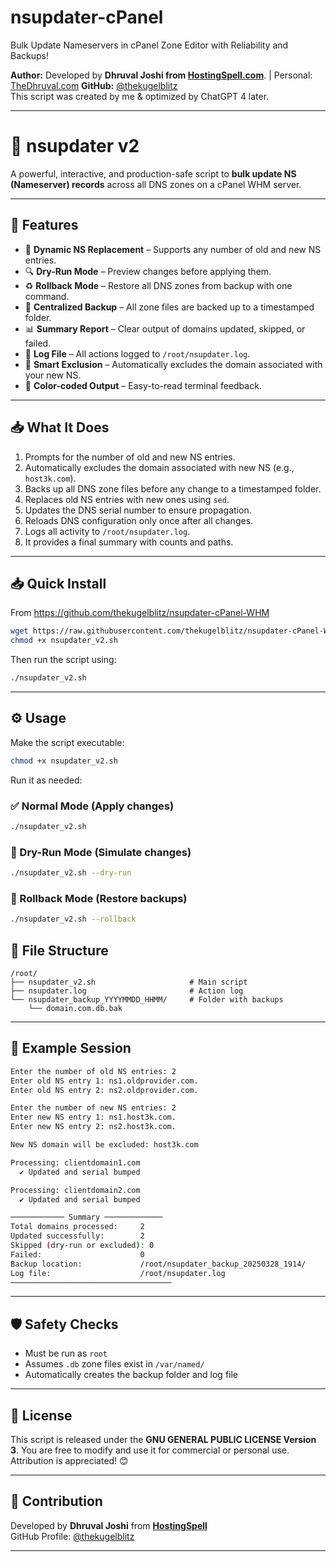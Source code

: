 # nsupdater-cPanel
Bulk Update Nameservers in cPanel Zone Editor with Reliability and Backups! 

**Author:** Developed by **Dhruval Joshi from [HostingSpell.com](https://hostingspell.com/)**. | Personal: [TheDhruval.com](https://thedhruval.com/)
**GitHub:** [@thekugelblitz](https://github.com/thekugelblitz)  
This script was created by me & optimized by ChatGPT 4 later.

---

# 🧠 nsupdater v2

A powerful, interactive, and production-safe script to **bulk update NS (Nameserver) records** across all DNS zones on a cPanel WHM server.

---

## 🚀 Features

- 🔄 **Dynamic NS Replacement** – Supports any number of old and new NS entries.  
- 🔍 **Dry-Run Mode** – Preview changes before applying them.  
- ♻️ **Rollback Mode** – Restore all DNS zones from backup with one command.  
- 📁 **Centralized Backup** – All zone files are backed up to a timestamped folder.  
- 📊 **Summary Report** – Clear output of domains updated, skipped, or failed.  
- 🧾 **Log File** – All actions logged to `/root/nsupdater.log`.  
- 🧠 **Smart Exclusion** – Automatically excludes the domain associated with your new NS.  
- 🎨 **Color-coded Output** – Easy-to-read terminal feedback.

---

## 📥 What It Does

1. Prompts for the number of old and new NS entries.
2. Automatically excludes the domain associated with new NS (e.g., `host3k.com`).
3. Backs up all DNS zone files before any change to a timestamped folder.
4. Replaces old NS entries with new ones using `sed`.
5. Updates the DNS serial number to ensure propagation.
6. Reloads DNS configuration only once after all changes.
7. Logs all activity to `/root/nsupdater.log`.
8. It provides a final summary with counts and paths.

---

## 📥 Quick Install

From https://github.com/thekugelblitz/nsupdater-cPanel-WHM

```bash
wget https://raw.githubusercontent.com/thekugelblitz/nsupdater-cPanel-WHM/main/nsupdater.sh -O nsupdater_v2.sh
chmod +x nsupdater_v2.sh
```

Then run the script using:

```bash
./nsupdater_v2.sh
```

---

## ⚙️ Usage

Make the script executable:

```bash
chmod +x nsupdater_v2.sh
```

Run it as needed:

### ✅ Normal Mode (Apply changes)

```bash
./nsupdater_v2.sh
```

### 🧪 Dry-Run Mode (Simulate changes)

```bash
./nsupdater_v2.sh --dry-run
```

### 🔁 Rollback Mode (Restore backups)

```bash
./nsupdater_v2.sh --rollback
```

## 📂 File Structure

```
/root/
├── nsupdater_v2.sh                     # Main script
├── nsupdater.log                       # Action log
└── nsupdater_backup_YYYYMMDD_HHMM/     # Folder with backups
    └── domain.com.db.bak
```

---

## 🧰 Example Session

```bash
Enter the number of old NS entries: 2
Enter old NS entry 1: ns1.oldprovider.com.
Enter old NS entry 2: ns2.oldprovider.com.

Enter the number of new NS entries: 2
Enter new NS entry 1: ns1.host3k.com.
Enter new NS entry 2: ns2.host3k.com.

New NS domain will be excluded: host3k.com

Processing: clientdomain1.com
  ✔ Updated and serial bumped

Processing: clientdomain2.com
  ✔ Updated and serial bumped

──────────── Summary ─────────────
Total domains processed:     2
Updated successfully:        2
Skipped (dry-run or excluded): 0
Failed:                      0
Backup location:             /root/nsupdater_backup_20250328_1914/
Log file:                    /root/nsupdater.log
────────────────────────────────────
```

---

## 🛡️ Safety Checks

- Must be run as `root`
- Assumes `.db` zone files exist in `/var/named/`
- Automatically creates the backup folder and log file

---


## **📜 License**
This script is released under the **GNU GENERAL PUBLIC LICENSE Version 3**. You are free to modify and use it for commercial or personal use. Attribution is appreciated! 😊

---

## **🤝 Contribution**
Developed by **Dhruval Joshi** from **[HostingSpell](https://hostingspell.com)**  
GitHub Profile: [@thekugelblitz](https://github.com/thekugelblitz)

---
